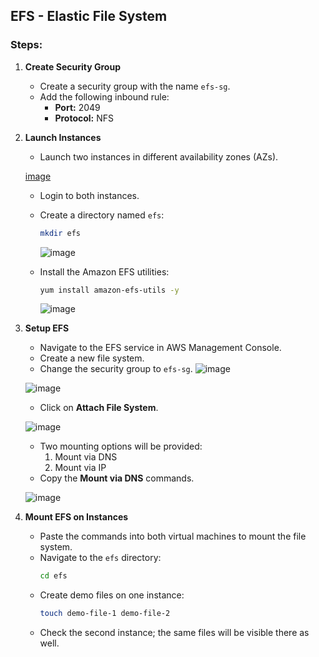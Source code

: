 ## EFS - Elastic File System

### **Steps:**

1. **Create Security Group**
   - Create a security group with the name `efs-sg`.
   - Add the following inbound rule:
     - **Port:** 2049
     - **Protocol:** NFS

2. **Launch Instances**
   - Launch two instances in different availability zones (AZs).
     
   [image](https://github.com/user-attachments/assets/1ae79377-def5-4fbd-8b38-57fe9de265ee)

   - Login to both instances.
   - Create a directory named `efs`:
     ```bash
     mkdir efs
     ```
     ![image](https://github.com/user-attachments/assets/3bee2e58-178c-4807-81ba-f6dd1d9218de)
     

   - Install the Amazon EFS utilities:
     ```bash
     yum install amazon-efs-utils -y
     ```

     ![image](https://github.com/user-attachments/assets/2accea4e-1985-412a-8a40-619e0d1d5355)


3. **Setup EFS**
   - Navigate to the EFS service in AWS Management Console.
   - Create a new file system.
   - Change the security group to `efs-sg`.
   ![image](https://github.com/user-attachments/assets/7eaec9e4-8d0e-44a5-95d7-864a6531bb9f)

   ![image](https://github.com/user-attachments/assets/046d035f-1d79-4721-82ba-d61e6c2bdb0b)


   - Click on **Attach File System**.
   
   ![image](https://github.com/user-attachments/assets/bce12083-be58-43fa-9a0e-a98b98d36b3e)

   - Two mounting options will be provided:
     1. Mount via DNS
     2. Mount via IP
   - Copy the **Mount via DNS** commands.
     
   ![image](https://github.com/user-attachments/assets/ee9a9621-24b9-4f98-8eed-299e22db56f4)

4. **Mount EFS on Instances**
   - Paste the commands into both virtual machines to mount the file system.
   - Navigate to the `efs` directory:
     ```bash
     cd efs
     ```
   - Create demo files on one instance:
     ```bash
     touch demo-file-1 demo-file-2
     ```
   - Check the second instance; the same files will be visible there as well.
